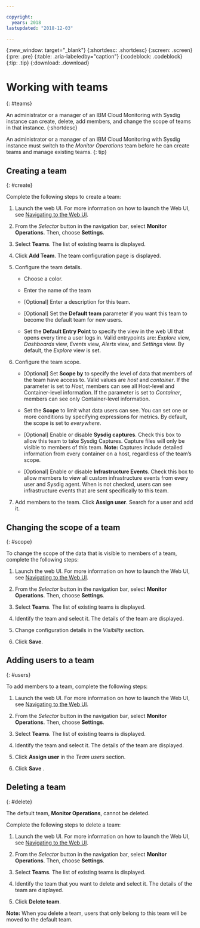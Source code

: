 ```yaml
---

copyright:
  years: 2018
lastupdated: "2018-12-03"

---
```


{:new_window: target="_blank"}
{:shortdesc: .shortdesc}
{:screen: .screen}
{:pre: .pre}
{:table: .aria-labeledby="caption"}
{:codeblock: .codeblock}
{:tip: .tip}
{:download: .download}

# Working with teams
{: #teams}

An administrator or a manager of an IBM Cloud Monitoring with Sysdig instance can create, delete, add members, and change the scope of teams in that instance. 
{:shortdesc} 

An administrator or a manager of an IBM Cloud Monitoring with Sysdig instance must switch to the *Monitor Operations* team before he can create teams and manage existing teams.
{: tip}

## Creating a team
{: #create}

Complete the following steps to create a team:

1. Launch the web UI. For more information on how to launch the Web UI, see [Navigating to the Web UI](/docs/services/Monitoring-with-Sysdig/launch.html#launch). 
    
2. From the *Selector* button in the navigation bar, select **Monitor Operations**. Then, choose **Settings**.

3. Select **Teams**. The list of existing teams is displayed.

4. Click **Add Team**. The team configuration page is displayed.

5. Configure the team details. 

    * Choose a color.

    * Enter the name of the team

    * [Optional] Enter a description for this team.

    * [Optional] Set the **Default team** parameter if you want this team to become the default team for new users.

    * Set the **Default Entry Point** to specify the view in the web UI that opens every time a user logs in. Valid entrypoints are: *Explore* view, *Dashboards* view, *Events* view, *Alerts* view, and *Settings* view. By default, the *Explore* view is set.

6. Configure the team scope. 

    * [Optional] Set **Scope by** to specify the level of data that members of the team have access to. Valid values are *host* and *container*. If the parameter is set to *Host*, members can see all Host-level and Container-level information. If the parameter is set to *Container*, members can see only Container-level information.

    * Set the **Scope** to limit what data users can see. You can set one or more conditions by specifying expressions for metrics. By default, the scope is set to *everywhere*.
	
    * [Optional] Enable or disable **Sysdig captures**. Check this box to allow this team to take Sysdig Captures. Capture files will only be visible to members of this team. **Note:** Captures include detailed information from every container on a host, regardless of the team’s scope.

    * [Optional] Enable or disable **Infrastructure Events**. Check this box to allow members to view all custom infrastructure events from every user and Sysdig agent. When is not checked, users can see infrastructure events that are sent specifically to this team. 

6. Add members to the team. Click **Assign user**. Search for a user and add it.



## Changing the scope of a team
{: #scope}

To change the scope of the data that is visible to members of a team, complete the following steps: 

1. Launch the web UI. For more information on how to launch the Web UI, see [Navigating to the Web UI](/docs/services/Monitoring-with-Sysdig/launch.html#launch). 
    
2. From the *Selector* button in the navigation bar, select **Monitor Operations**. Then, choose **Settings**.

3. Select **Teams**. The list of existing teams is displayed.

4. Identify the team and select it. The details of the team are displayed.

5. Change configuration details in the *Visibility* section.

6. Click **Save**. 


## Adding users to a team
{: #users}

To add members to a team, complete the following steps: 

1. Launch the web UI. For more information on how to launch the Web UI, see [Navigating to the Web UI](/docs/services/Monitoring-with-Sysdig/launch.html#launch). 
    
2. From the *Selector* button in the navigation bar, select **Monitor Operations**. Then, choose **Settings**.

3. Select **Teams**. The list of existing teams is displayed.

4. Identify the team and select it. The details of the team are displayed.

5. Click **Assign user** in the *Team users* section.

6. Click **Save** . 


## Deleting a team
{: #delete}

The default team, **Monitor Operations**, cannot be deleted. 

Complete the following steps to delete a team:

1. Launch the web UI. For more information on how to launch the Web UI, see [Navigating to the Web UI](/docs/services/Monitoring-with-Sysdig/launch.html#launch). 
    
2. From the *Selector* button in the navigation bar, select **Monitor Operations**. Then, choose **Settings**.

3. Select **Teams**. The list of existing teams is displayed.

4. Identify the team that you want to delete and select it. The details of the team are displayed.

5. Click **Delete team**.

**Note:** When you delete a team, users that only belong to this team will be moved to the default team.




